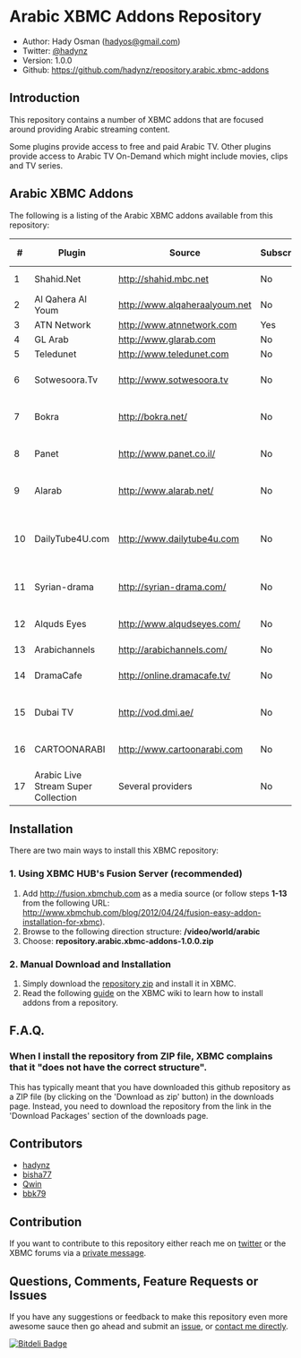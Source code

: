 Arabic XBMC Addons Repository
======================

* Author: Hady Osman (hadyos@gmail.com)
* Twitter: [@hadynz](https://twitter.com/hadynz)
* Version: 1.0.0
* Github: https://github.com/hadynz/repository.arabic.xbmc-addons

## Introduction
This repository contains a number of XBMC addons that are focused around providing Arabic streaming content.

Some plugins provide access to free and paid Arabic TV. Other plugins provide access to Arabic TV On-Demand which might include movies, clips and TV series.

## Arabic XBMC Addons
The following is a listing of the Arabic XBMC addons available from this repository:

\# | Plugin | Source | Subscription | Media Type
---|---|---|---|---
1 | Shahid.Net | http://shahid.mbc.net | No | TV On-Demand
2 | Al Qahera Al Youm | http://www.alqaheraalyoum.net‎ | No | TV Show
3 | ATN Network | http://www.atnnetwork.com | Yes | Live TV
4 | GL Arab | http://www.glarab.com | No | Live TV
5 | Teledunet | http://www.teledunet.com | No | Live TV
6 | Sotwesoora.Tv | http://www.sotwesoora.tv | No | Movies, TV Series
7 | Bokra | http://bokra.net/ | No | Movies, TV Series
8 | Panet | http://www.panet.co.il/ | No | Movies, TV Series
9 | Alarab | http://www.alarab.net/ | No | Movies, TV Series
10 | DailyTube4U.com | http://www.dailytube4u.com | No | On-Demand TV, News, Sports
11 | Syrian-drama | http://syrian-drama.com/ | No | Movies, TV Series
12 | Alquds Eyes | http://www.alqudseyes.com/ | No | Movies, TV Series
13 | Arabichannels | http://arabichannels.com/ | No | Live TV
14 | DramaCafe |http://online.dramacafe.tv/ | No | Movies, TV Series
15 | Dubai TV |http://vod.dmi.ae/ | No | Movies, TV Series
16 | CARTOONARABI|http://www.cartoonarabi.com| No | Movies, TV Series
17 | Arabic Live Stream Super Collection|Several providers | No | Live TV
## Installation
There are two main ways to install this XBMC repository:
### 1. Using XBMC HUB's Fusion Server (recommended)
1. Add http://fusion.xbmchub.com as a media source (or follow steps **1-13** from the following URL: http://www.xbmchub.com/blog/2012/04/24/fusion-easy-addon-installation-for-xbmc).
2. Browse to the following direction structure: **/video/world/arabic**
3. Choose: **repository.arabic.xbmc-addons-1.0.0.zip**

### 2. Manual Download and Installation
1. Simply download the [repository zip](https://www.dropbox.com/s/udvtswqpb0hhgil/repository.arabic.xbmc-addons.zip) 
and install it in XBMC.
2. Read the following [guide](http://wiki.xbmc.org/index.php?title=Add-ons#How_to_install_from_zip) 
on the XBMC wiki to learn how to install addons from a repository.

## F.A.Q.
### When I install the repository from ZIP file, XBMC complains that it "does not have the correct structure".
This has typically meant that you have downloaded this github repository as a ZIP file (by clicking on the
'Download as zip' button) in the downloads page. Instead, you need to download the repository from the link
in the 'Download Packages' section of the downloads page.

## Contributors
* [hadynz](https://github.com/hadynz)
* [bisha77](https://github.com/bisha77)
* [Qwin](https://github.com/Qwin)
* [bbk79](https://github.com/bbk79)


## Contribution
If you want to contribute to this repository either reach me on [twitter](http://twitter.com/hadynz) or the XBMC forums via a [private message](http://forum.xbmc.org/member.php?action=profile&uid=137319).

## Questions, Comments, Feature Requests or Issues
If you have any suggestions or feedback to make this repository even more awesome sauce then go ahead and submit an 
[issue](https://github.com/hadynz/repository.arabic.xbmc-addons/issues), or [contact me directly](mailto:hadyos@gmail.com).

[![Bitdeli Badge](https://d2weczhvl823v0.cloudfront.net/hadynz/repository.arabic.xbmc-addons/trend.png)](https://bitdeli.com/free "Bitdeli Badge")

